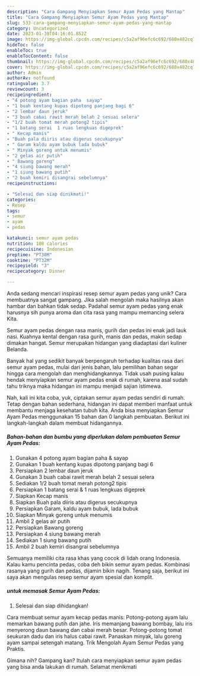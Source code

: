 ```yaml
---
description: "Cara Gampang Menyiapkan Semur Ayam Pedas yang Mantap"
title: "Cara Gampang Menyiapkan Semur Ayam Pedas yang Mantap"
slug: 533-cara-gampang-menyiapkan-semur-ayam-pedas-yang-mantap
category: Uncategorized
date: 2023-01-30T04:16:01.852Z
image: https://img-global.cpcdn.com/recipes/c5a2af96efc6c692/680x482cq70/semur-ayam-pedas-foto-resep-utama.jpg
hideToc: false
enableToc: true
enableTocContent: false
thumbnail: https://img-global.cpcdn.com/recipes/c5a2af96efc6c692/680x482cq70/semur-ayam-pedas-foto-resep-utama.jpg
cover: https://img-global.cpcdn.com/recipes/c5a2af96efc6c692/680x482cq70/semur-ayam-pedas-foto-resep-utama.jpg
author: Admin
authorAv: notfound
ratingvalue: 3.7
reviewcount: 3
recipeingredient:
- "4 potong ayam bagian paha  sayap"
- "1 buah kentang kupas dipotong panjang bagi 6"
- "2 lembar daun jeruk"
- "3 buah cabai rawit merah belah 2 sesuai selera"
- "1/2 buah tomat merah potong2 tipis"
- "1 batang serai  1 ruas lengkuas digeprek"
- " Kecap manis"
- "Buah pala diiris atau digerus secukupnya"
- " Garam kaldu ayam bubuk lada bubuk"
- " Minyak goreng untuk menumis"
- "2 gelas air putih"
- " Bawang goreng"
- "4 siung bawang merah"
- "1 siung bawang putih"
- "2 buah kemiri disangrai sebelumnya"
recipeinstructions:

- "Selesai dan siap dinikmati!"
categories:
- Resep
tags:
- semur
- ayam
- pedas

katakunci: semur ayam pedas 
nutrition: 108 calories
recipecuisine: Indonesian
preptime: "PT30M"
cooktime: "PT32M"
recipeyield: "3"
recipecategory: Dinner

---
```





Anda sedang mencari inspirasi resep semur ayam pedas yang unik? Cara membuatnya sangat gampang. Jika salah mengolah maka hasilnya akan hambar dan bahkan tidak sedap. Padahal semur ayam pedas yang enak harusnya sih punya aroma dan cita rasa yang mampu memancing selera Kita.





Semur ayam pedas dengan rasa manis, gurih dan pedas ini enak jadi lauk nasi. Kuahnya kental dengan rasa gurih, manis dan pedas, makin sedap dimakan hangat. Semur merupakan hidangan yang diadaptasi dari kuliner Belanda.

Banyak hal yang sedikit banyak berpengaruh terhadap kualitas rasa dari semur ayam pedas, mulai dari jenis bahan, lalu pemilihan bahan segar hingga cara mengolah dan menghidangkannya. Tidak usah pusing kalau hendak menyiapkan semur ayam pedas enak di rumah, karena asal sudah tahu triknya maka hidangan ini mampu menjadi sajian istimewa.






Nah, kali ini kita coba, yuk, ciptakan semur ayam pedas sendiri di rumah. Tetap dengan bahan sederhana, hidangan ini dapat memberi manfaat untuk membantu menjaga kesehatan tubuh kita. Anda bisa menyiapkan Semur Ayam Pedas menggunakan 15 bahan dan 0 langkah pembuatan. Berikut ini langkah-langkah dalam membuat hidangannya.

<!--inarticleads1-->

##### Bahan-bahan dan bumbu yang diperlukan dalam pembuatan Semur Ayam Pedas:

1. Gunakan 4 potong ayam bagian paha &amp; sayap
1. Gunakan 1 buah kentang kupas dipotong panjang bagi 6
1. Persiapkan 2 lembar daun jeruk
1. Gunakan 3 buah cabai rawit merah belah 2 sesuai selera
1. Sediakan 1/2 buah tomat merah potong2 tipis
1. Persiapkan 1 batang serai &amp; 1 ruas lengkuas digeprek
1. Siapkan  Kecap manis
1. Siapkan Buah pala diiris atau digerus secukupnya
1. Persiapkan  Garam, kaldu ayam bubuk, lada bubuk
1. Siapkan  Minyak goreng untuk menumis
1. Ambil 2 gelas air putih
1. Persiapkan  Bawang goreng
1. Persiapkan 4 siung bawang merah
1. Sediakan 1 siung bawang putih
1. Ambil 2 buah kemiri disangrai sebelumnya


Semuanya memiliki cita rasa khas yang cocok di lidah orang Indonesia. Kalau kamu pencinta pedas, coba deh bikin semur ayam pedas. Kombinasi rasanya yang gurih dan pedas, dijamin bikin nagih. Tenang saja, berikut ini saya akan mengulas resep semur ayam spesial dan komplit. 

<!--inarticleads2-->

#####  untuk memasak Semur Ayam Pedas:


1. Selesai dan siap dihidangkan!

Cara membuat semur ayam kecap pedas manis: Potong-potong ayam lalu memarkan bawang putih dan jahe. Iris memanjang bawang bombay, lalu iris menyerong daun bawang dan cabai merah besar. Potong-potong tomat seukuran dadu dan iris halus cabai rawit. Panaskan minyak, lalu goreng ayam sampai setengah matang. Trik Mengolah Ayam Semur Pedas yang Praktis. 

Gimana nih? Gampang kan? Itulah cara menyiapkan semur ayam pedas yang bisa anda lakukan di rumah. Selamat menikmati
